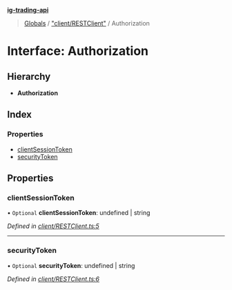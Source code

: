 **[ig-trading-api](../README.md)**

> [Globals](../globals.md) / ["client/RESTClient"](../modules/_client_restclient_.md) / Authorization

# Interface: Authorization

## Hierarchy

* **Authorization**

## Index

### Properties

* [clientSessionToken](_client_restclient_.authorization.md#clientsessiontoken)
* [securityToken](_client_restclient_.authorization.md#securitytoken)

## Properties

### clientSessionToken

• `Optional` **clientSessionToken**: undefined \| string

*Defined in [client/RESTClient.ts:5](https://github.com/bennycode/ig-trading-api/blob/6ef211b/src/client/RESTClient.ts#L5)*

___

### securityToken

• `Optional` **securityToken**: undefined \| string

*Defined in [client/RESTClient.ts:6](https://github.com/bennycode/ig-trading-api/blob/6ef211b/src/client/RESTClient.ts#L6)*
